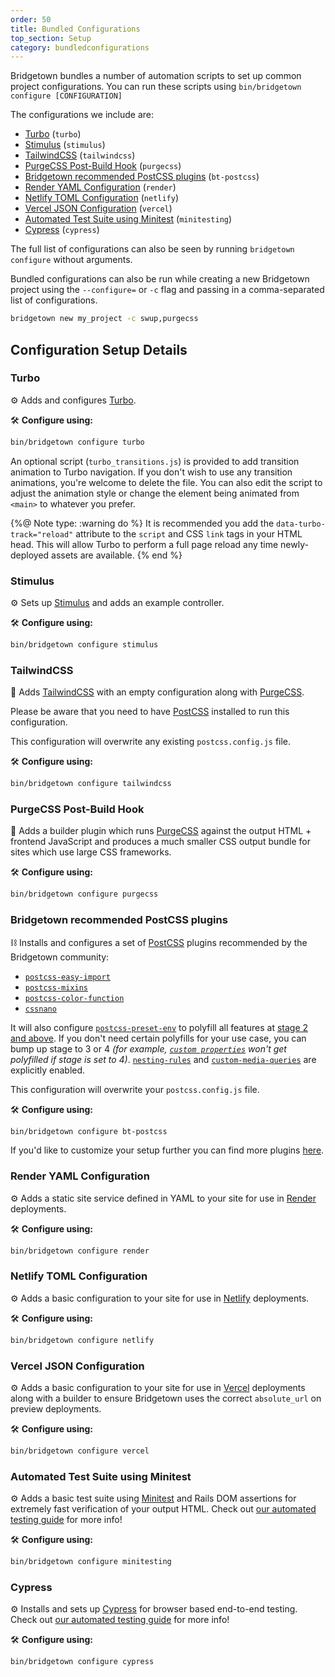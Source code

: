```yaml
---
order: 50
title: Bundled Configurations
top_section: Setup
category: bundledconfigurations
---
```


Bridgetown bundles a number of automation scripts to set up common project
configurations. You can run these scripts using `bin/bridgetown
configure [CONFIGURATION]`

The configurations we include are:
- [Turbo](#turbo) (`turbo`)
- [Stimulus](#stimulus) (`stimulus`)
- [TailwindCSS](#tailwindcss) (`tailwindcss`)
- [PurgeCSS Post-Build Hook](#purgecss-post-build-hook) (`purgecss`)
- [Bridgetown recommended PostCSS plugins](#bridgetown-recommended-postcss-plugins) (`bt-postcss`)
- [Render YAML Configuration](#render-yaml-configuration) (`render`)
- [Netlify TOML Configuration](#netlify-toml-configuration) (`netlify`)
- [Vercel JSON Configuration](#vercel-json-configuration) (`vercel`)
- [Automated Test Suite using Minitest](#automated-test-suite-using-minitest) (`minitesting`)
- [Cypress](#cypress) (`cypress`)

The full list of configurations can also be seen by running `bridgetown configure` without arguments.

Bundled configurations can also be run while creating a new Bridgetown project using the `--configure=` or `-c` flag and passing in a comma-separated list of configurations.

```sh
bridgetown new my_project -c swup,purgecss
```

## Configuration Setup Details

### Turbo

⚙️ Adds and configures [Turbo](https://turbo.hotwired.dev).

🛠 **Configure using:**

```sh
bin/bridgetown configure turbo
```

An optional script (`turbo_transitions.js`) is provided to add transition animation to Turbo navigation. If you don't wish to use any transition animations, you're welcome to delete the file. You can also edit the script to adjust the animation style or change the element being animated from `<main>` to whatever you prefer.

{%@ Note type: :warning do %}
It is recommended you add the `data-turbo-track="reload"` attribute to the `script` and CSS `link` tags in your HTML head. This will allow Turbo to perform a full page reload any time newly-deployed assets are available.
{% end %}

### Stimulus

⚙️ Sets up [Stimulus](https://stimulus.hotwired.dev) and adds an example controller.

🛠 **Configure using:**

```sh
bin/bridgetown configure stimulus
```

### TailwindCSS

🍃 Adds [TailwindCSS](https://tailwindcss.com) with an empty configuration along with [PurgeCSS](https://purgecss.com).

Please be aware that you need to have [PostCSS](https://postcss.org) installed to run this configuration.

This configuration will overwrite any existing `postcss.config.js` file.

🛠 **Configure using:**

```sh
bin/bridgetown configure tailwindcss
```

### PurgeCSS Post-Build Hook

🧼 Adds a builder plugin which runs [PurgeCSS](https://purgecss.com) against the output HTML + frontend JavaScript and produces a much smaller CSS output bundle for sites which use large CSS frameworks.

🛠 **Configure using:**

```sh
bin/bridgetown configure purgecss
```

### Bridgetown recommended PostCSS plugins

⛓️ Installs and configures a set of [PostCSS](https://postcss.org) plugins recommended by the Bridgetown community:

- [`postcss-easy-import`](https://github.com/trysound/postcss-easy-import)
- [`postcss-mixins`](https://github.com/postcss/postcss-mixins)
- [`postcss-color-function`](https://github.com/postcss/postcss-color-function)
- [`cssnano`](https://cssnano.co)

It will also configure [`postcss-preset-env`](http://preset-env.cssdb.org) to polyfill all features at [stage 2 and above](http://preset-env.cssdb.org/features#stage-2). If you don't need certain polyfills for your use case, you can bump up stage to 3 or 4 *(for example, [`custom properties`](http://preset-env.cssdb.org/features#custom-properties) won't get polyfilled if stage is set to 4)*. [`nesting-rules`](http://preset-env.cssdb.org/features#nesting-rules) and [`custom-media-queries`](http://preset-env.cssdb.org/features#custom-media-queries) are explicitly enabled.

This configuration will overwrite your `postcss.config.js` file.

🛠 **Configure using:**

```sh
bin/bridgetown configure bt-postcss
```
If you'd like to customize your setup further you can find more plugins [here](https://www.postcss.parts).

### Render YAML Configuration

⚙️ Adds a static site service defined in YAML to your site for use in [Render](https://render.com) deployments.

🛠 **Configure using:**

```sh
bin/bridgetown configure render
```

### Netlify TOML Configuration

⚙️ Adds a basic configuration to your site for use in [Netlify](https://netlify.com) deployments.

🛠 **Configure using:**

```sh
bin/bridgetown configure netlify
```

### Vercel JSON Configuration

⚙️ Adds a basic configuration to your site for use in [Vercel](https://vercel.com) deployments along with a builder to ensure Bridgetown uses the correct `absolute_url` on preview deployments.

🛠 **Configure using:**

```sh
bin/bridgetown configure vercel
```

### Automated Test Suite using Minitest

⚙️ Adds a basic test suite using [Minitest](https://rubygems.org/gems/minitest) and Rails DOM assertions for extremely fast verification of your output HTML. Check out [our automated testing guide](/docs/testing#use-ruby-and-minitest-to-test-html-directly) for more info!

🛠 **Configure using:**

```sh
bin/bridgetown configure minitesting
```

### Cypress

⚙️ Installs and sets up [Cypress](https://www.cypress.io/) for browser based end-to-end testing. Check out [our automated testing guide](/docs/testing#headless-browser-testing-with-cypress) for more info!

🛠 **Configure using:**

```sh
bin/bridgetown configure cypress
```
